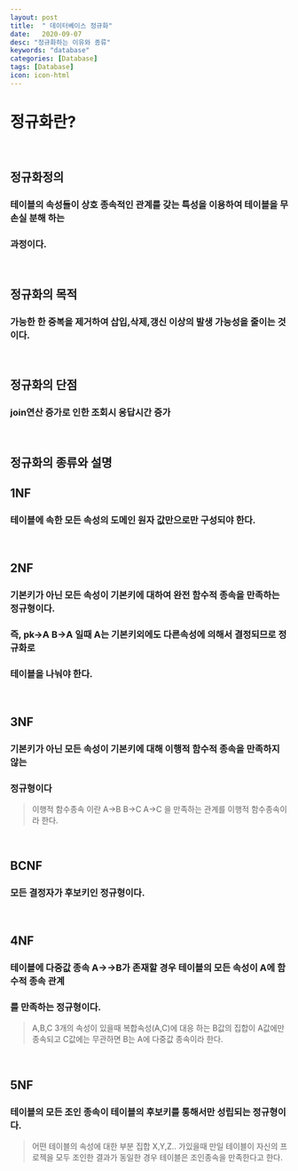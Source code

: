 ```yaml
---
layout: post
title:  " 데이터베이스 정규화"
date:   2020-09-07
desc: "정규화하는 이유와 종류"
keywords: "database"
categories: [Database]
tags: [Database]
icon: icon-html
---
```


정규화란?
====

<br/>

## 정규화정의
### 테이블의 속성들이 상호 종속적인 관계를 갖는 특성을 이용하여 테이블을 무손실 분해 하는
### 과정이다.

<br/>

## 정규화의 목적
### 가능한 한 중복을 제거하여 삽입,삭제,갱신 이상의 발생 가능성을 줄이는 것이다.

<br/>

## 정규화의 단점
### join연산 증가로 인한 조회시 응답시간 증가


<br/>

## 정규화의 종류와 설명

## 1NF
### 테이블에 속한 모든 속성의 도메인 원자 값만으로만 구성되야 한다.

<br/>

## 2NF
### 기본키가 아닌 모든 속성이 기본키에 대하여 완전 함수적 종속을 만족하는 정규형이다.
### 즉, pk->A  B->A 일때 A는 기본키외에도 다른속성에 의해서 결정되므로 정규화로
### 테이블을 나눠야 한다.

<br/>

## 3NF
### 기본키가 아닌 모든 속성이 기본키에 대해 이행적 함수적 종속을 만족하지 않는
### 정규형이다
> 이행적 함수종속 이란  A->B  B->C  A->C 을 만족하는 관계를 이행적 함수종속이라 한다.

<br/>

## BCNF
### 모든 결정자가 후보키인 정규형이다.

<br/>

## 4NF
### 테이블에 다중값 종속 A->->B가 존재할 경우 테이블의 모든 속성이 A에 함수적 종속 관계
### 를 만족하는 정규형이다.
> A,B,C 3개의 속성이 있을때 복합속성(A,C)에 대응 하는 B값의 집합이 A값에만 종속되고
> C값에는 무관하면 B는 A에 다중값 종속이라 한다.

<br/>

## 5NF
### 테이블의 모든 조인 종속이 테이블의 후보키를 통해서만 성립되는 정규형이다.
> 어떤 테이블의 속성에 대한 부분 집합 X,Y,Z.. 가있을때 만일 테이블이 자신의 프로젝을
> 모두 조인한 결과가 동일한 경우 테이블은 조인종속을 만족한다고 한다.
